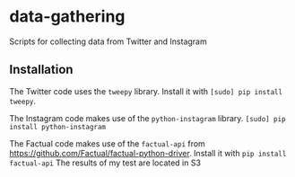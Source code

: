 data-gathering
==============

Scripts for collecting data from Twitter and Instagram

Installation
------------

The Twitter code uses the `tweepy` library. Install it with `[sudo] pip install tweepy`.

The Instagram code makes use of the `python-instagram` library. `[sudo] pip install python-instagram`

The Factual code makes use of the `factual-api` from https://github.com/Factual/factual-python-driver. Install it with `pip install factual-api` The results of my test are located in S3
